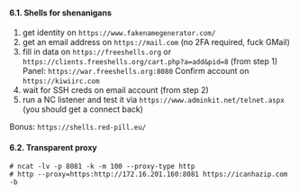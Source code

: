 #### 6.1. Shells for shenanigans

1. get identity on `https://www.fakenamegenerator.com/`
2. get an email address on `https://mail.com` (no 2FA required, fuck GMail)
3. fill in data on `https://freeshells.org` or `https://clients.freeshells.org/cart.php?a=add&pid=8` (from step 1)
Panel: `https://war.freeshells.org:8080`
Confirm account on `https://kiwiirc.com`
4. wait for SSH creds on email account (from step 2)
5. run a NC listener and test it via `https://www.adminkit.net/telnet.aspx` (you should get a connect back)

Bonus: `https://shells.red-pill.eu/`


#### 6.2. Transparent proxy
```
# ncat -lv -p 8081 -k -m 100 --proxy-type http
# http --proxy=https:http://172.16.201.160:8081 https://icanhazip.com -b
```
